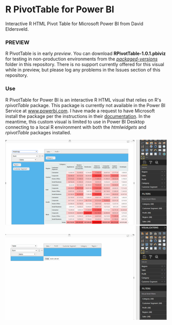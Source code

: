 # R PivotTable for Power BI
Interactive R HTML Pivot Table for Microsoft Power BI from David Eldersveld.

### PREVIEW
R PivotTable is in early *preview*. You can download **RPivotTable-1.0.1.pbiviz** for testing in non-production environments from the [*packaged-versions*](https://github.com/BlueGranite/RPivotTable-for-Power-BI/tree/master/packaged-versions) folder in this repository. There is no support currently offered for this visual while in preview, but please log any problems in the Issues section of this repository. 

### Use
R PivotTable for Power BI is an interactive R HTML visual that relies on R's *rpivotTable* package. This package is currently not available in the Power BI Service at www.powerbi.com. I have made a request to have Microsoft install the package per the instructions in their [documentation](https://docs.microsoft.com/en-us/power-bi/service-r-packages-support). In the meantime, this custom visual is limited to use in Power BI Desktop connecting to a local R environment with both the *htmlwidgets* and *rpivotTable* packages installed.

![](https://github.com/BlueGranite/RPivotTable-for-Power-BI/raw/master/images/rpivotTable.PNG)  
![](https://github.com/BlueGranite/RPivotTable-for-Power-BI/raw/master/images/rpivotTable.gif)
